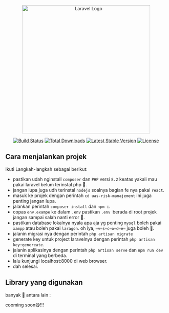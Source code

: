 <p align="center"><a href="https://laravel.com" target="_blank"><img src="https://raw.githubusercontent.com/laravel/art/master/logo-lockup/5%20SVG/2%20CMYK/1%20Full%20Color/laravel-logolockup-cmyk-red.svg" width="400" alt="Laravel Logo"></a></p>

<p align="center">
<a href="https://github.com/laravel/framework/actions"><img src="https://github.com/laravel/framework/workflows/tests/badge.svg" alt="Build Status"></a>
<a href="https://packagist.org/packages/laravel/framework"><img src="https://img.shields.io/packagist/dt/laravel/framework" alt="Total Downloads"></a>
<a href="https://packagist.org/packages/laravel/framework"><img src="https://img.shields.io/packagist/v/laravel/framework" alt="Latest Stable Version"></a>
<a href="https://packagist.org/packages/laravel/framework"><img src="https://img.shields.io/packagist/l/laravel/framework" alt="License"></a>
</p>

## Cara menjalankan projek

Ikuti Langkah-langkah sebagai berikut:

-   pastikan udah nginstall `composer` dan `PHP` versi `8.2` keatas yakali mau pakai laravel belum terinstal php 🗿.
-   jangan lupa juga udh terinstal `nodejs` soalnya bagian fe nya pakai `react`.
-   masuk ke projek dengan perintah `cd uas-risk-manajement` ini juga penting jangan lupa.
-   jalankan perintah `composer install` dan `npm i`.
-   copas `env.exampe` ke dalam `.env` pastikan `.env `berada di root projek jangan sampai salah nanti error 🗿.
-   pastikan database lokalnya nyala apa aja yg penting `mysql` boleh pakai `xampp` atau boleh pakai `laragon`. oh iya, `̶v̶s̶c̶o̶d̶e̶` juga boleh 🗿.
-   jalanin migrasi nya dengan perintah `php artisan migrate`
-   generate key untuk project laravelnya dengan perintah `php artisan key:genereate`.
-   jalanin aplikasinya dengan perintah `php artisan serve` dan `npm run dev` di terminal yang berbeda.
-   lalu kunjungi localhost:8000 di web browser.
-   dah selesai.

## Library yang digunakan

banyak 🗿 antara lain :

cooming soon😋!!!

<!-- You may also try the [Laravel Bootcamp](https://bootcamp.laravel.com), where you will be guided through building a modern Laravel application from scratch.

If you don't feel like reading, [Laracasts](https://laracasts.com) can help. Laracasts contains thousands of video tutorials on a range of topics including Laravel, modern PHP, unit testing, and JavaScript. Boost your skills by digging into our comprehensive video library. -->
